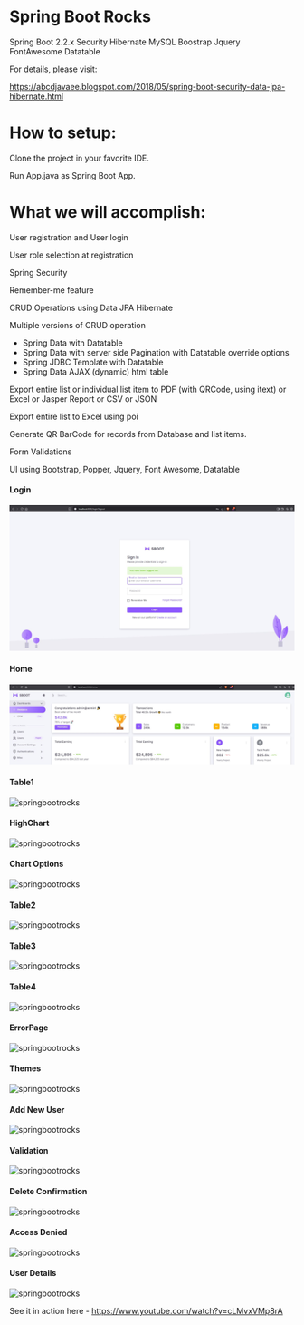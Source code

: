 # Spring Boot Rocks 

Spring Boot 2.2.x Security Hibernate MySQL Boostrap Jquery FontAwesome Datatable

For details, please visit: 

https://abcdjavaee.blogspot.com/2018/05/spring-boot-security-data-jpa-hibernate.html

# How to setup:

Clone the project in your favorite IDE.

Run App.java as Spring Boot App.

# What we will accomplish:

User registration and User login

User role selection at registration

Spring Security

Remember-me feature

CRUD Operations using Data JPA Hibernate

Multiple versions of CRUD operation
  - Spring Data with Datatable
  - Spring Data with server side Pagination with Datatable override options
  - Spring JDBC Template with Datatable
  - Spring Data AJAX (dynamic) html table

Export entire list or individual list item to PDF (with QRCode, using itext) or Excel or Jasper Report or CSV or JSON

Export entire list to Excel using poi

Generate QR BarCode for records from Database and list items.

Form Validations

UI using Bootstrap, Popper, Jquery, Font Awesome, Datatable


<h4> Login </h4>

![springbootrocks](https://github.com/ajkr195/springbootrocks/blob/master/screenshots/login.jpg)

<h4> Home </h4>

![springbootrocks](https://github.com/ajkr195/springbootrocks/blob/master/screenshots/home.jpg)

<h4> Table1 </h4>

![springbootrocks](https://github.com/ajkr195/springbootrocks/blob/master/screenshots/table.jpg)

<h4> HighChart </h4>

![springbootrocks](https://github.com/ajkr195/springbootrocks/blob/master/screenshots/chart1.jpg)

<h4> Chart Options </h4>

![springbootrocks](https://github.com/ajkr195/springbootrocks/blob/master/screenshots/chart2.jpg)

<h4> Table2 </h4>

![springbootrocks](https://github.com/ajkr195/springbootrocks/blob/master/screenshots/table2.jpg)


<h4> Table3 </h4>

![springbootrocks](https://github.com/ajkr195/springbootrocks/blob/master/screenshots/table3.jpg)

<h4> Table4 </h4>

![springbootrocks](https://github.com/ajkr195/springbootrocks/blob/master/screenshots/ajaxtable.jpg)


<h4> ErrorPage </h4>

![springbootrocks](https://github.com/ajkr195/springbootrocks/blob/master/screenshots/errorpage.jpg)


<h4> Themes </h4>

![springbootrocks](https://github.com/ajkr195/springbootrocks/blob/master/screenshots/themes.jpg)

<h4> Add New User </h4>

![springbootrocks](https://github.com/ajkr195/springbootrocks/blob/master/screenshots/addnewuser.jpg)

<h4> Validation </h4>

![springbootrocks](https://github.com/ajkr195/springbootrocks/blob/master/screenshots/validation.jpg)

<h4> Delete Confirmation </h4>

![springbootrocks](https://github.com/ajkr195/springbootrocks/blob/master/screenshots/deleteconfirmation.jpg)


<h4> Access Denied </h4>

![springbootrocks](https://github.com/ajkr195/springbootrocks/blob/master/screenshots/accessdenied.jpg)


<h4> User Details </h4>

![springbootrocks](https://github.com/ajkr195/springbootrocks/blob/master/screenshots/userdetails.jpg)

See it in action here - https://www.youtube.com/watch?v=cLMvxVMp8rA
